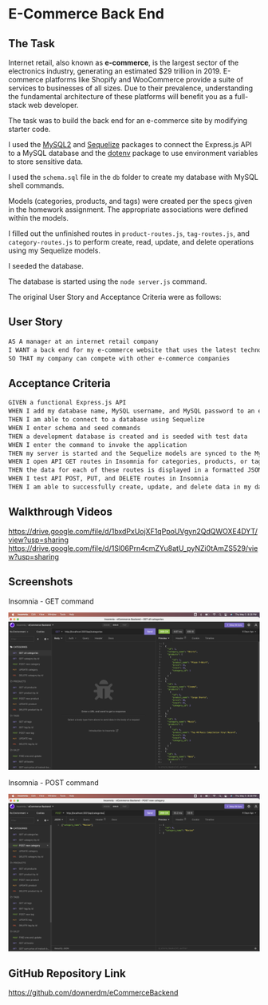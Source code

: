 # E-Commerce Back End

## The Task

Internet retail, also known as **e-commerce**, is the largest sector of the electronics industry, generating an estimated $29 trillion in 2019. E-commerce platforms like Shopify and WooCommerce provide a suite of services to businesses of all sizes. Due to their prevalence, understanding the fundamental architecture of these platforms will benefit you as a full-stack web developer.

The task was to build the back end for an e-commerce site by modifying starter code. 

I used the [MySQL2](https://www.npmjs.com/package/mysql2) and [Sequelize](https://www.npmjs.com/package/sequelize) packages to connect the Express.js API to a MySQL database and the [dotenv](https://www.npmjs.com/package/dotenv) package to use environment variables to store sensitive data.

I used the `schema.sql` file in the `db` folder to create my database with MySQL shell commands.  

Models (categories, products, and tags) were created per the specs given in the homework assignment.  The appropriate associations were defined within the models.

I filled out the unfinished routes in `product-routes.js`, `tag-routes.js`, and `category-routes.js` to perform create, read, update, and delete operations using my Sequelize models.

I seeded the database.

The database is started using the `node server.js` command.

The original User Story and Acceptance Criteria were as follows:

## User Story

```md
AS A manager at an internet retail company
I WANT a back end for my e-commerce website that uses the latest technologies
SO THAT my company can compete with other e-commerce companies
```

## Acceptance Criteria

```md
GIVEN a functional Express.js API
WHEN I add my database name, MySQL username, and MySQL password to an environment variable file
THEN I am able to connect to a database using Sequelize
WHEN I enter schema and seed commands
THEN a development database is created and is seeded with test data
WHEN I enter the command to invoke the application
THEN my server is started and the Sequelize models are synced to the MySQL database
WHEN I open API GET routes in Insomnia for categories, products, or tags
THEN the data for each of these routes is displayed in a formatted JSON
WHEN I test API POST, PUT, and DELETE routes in Insomnia
THEN I am able to successfully create, update, and delete data in my database
```

## Walkthrough Videos

<https://drive.google.com/file/d/1bxdPxUojXF1qPpoUVgyn2QdQWOXE4DYT/view?usp=sharing>
<https://drive.google.com/file/d/1Sl06Prn4cmZYu8atU_pyNZi0tAmZS529/view?usp=sharing>

## Screenshots

Insomnia - GET command

![A user searches the eCommerce DB for all categories.](./assets/images/Insomnia_GET.png)

Insomnia - POST command

![A user makes a new category in the eCommerce DB .](./assets/images/Insomnia_POST.png)

## GitHub Repository Link

<https://github.com/downerdm/eCommerceBackend>

